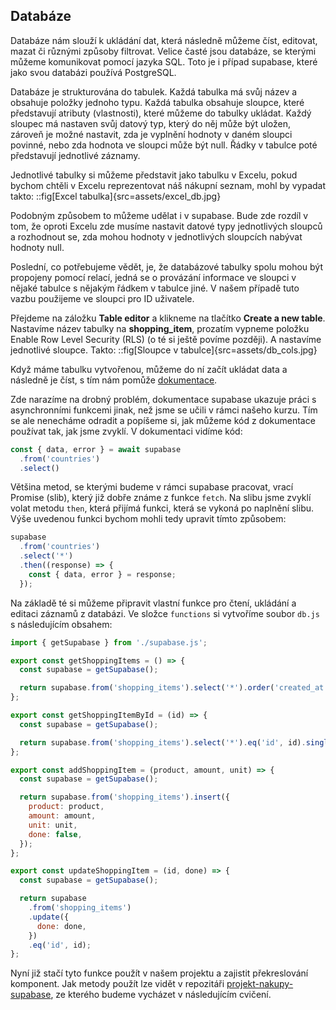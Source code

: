 ## Databáze

Databáze nám slouží k ukládání dat, která následně můžeme číst, editovat, mazat či různými způsoby filtrovat. Velice časté jsou databáze, se kterými můžeme komunikovat pomocí jazyka SQL. Toto je i případ supabase, které jako svou databázi používá PostgreSQL.

Databáze je strukturována do tabulek. Každá tabulka má svůj název a obsahuje položky jednoho typu.
Každá tabulka obsahuje sloupce, které představují atributy (vlastnosti), které můžeme do tabulky ukládat. Každý sloupec má nastaven svůj datový typ, který do něj může být uložen, zároveň je možné nastavit, zda je vyplnění hodnoty v daném sloupci povinné, nebo zda hodnota ve sloupci může být null. Řádky v tabulce poté představují jednotlivé záznamy.

Jednotlivé tabulky si můžeme představit jako tabulku v Excelu, pokud bychom chtěli v Excelu reprezentovat náš nákupní seznam, mohl by vypadat takto:
::fig[Excel tabulka]{src=assets/excel_db.jpg}

Podobným způsobem to můžeme udělat i v supabase. Bude zde rozdíl v tom, že oproti Excelu zde musíme nastavit datové typy jednotlivých sloupců a rozhodnout se, zda mohou hodnoty v jednotlivých sloupcích nabývat hodnoty null.

Poslední, co potřebujeme vědět, je, že databázové tabulky spolu mohou být propojeny pomocí relací, jedná se o provázání informace ve sloupci v nějaké tabulce s nějakým řádkem v tabulce jiné. V našem případě tuto vazbu použijeme ve sloupci pro ID uživatele.

Přejdeme na záložku **Table editor** a klikneme na tlačítko **Create a new table**. Nastavíme název tabulky na **shopping_item**, prozatím vypneme položku Enable Row Level Security (RLS) (o té si ještě povíme později). A nastavíme jednotlivé sloupce. Takto:
::fig[Sloupce v tabulce]{src=assets/db_cols.jpg}

Když máme tabulku vytvořenou, můžeme do ní začít ukládat data a následně je číst, s tím nám pomůže [dokumentace](https://supabase.com/docs/reference/javascript/select).

Zde narazíme na drobný problém, dokumentace supabase ukazuje práci s asynchronními funkcemi jinak, než jsme se učili v rámci našeho kurzu. Tím se ale nenecháme odradit a popíšeme si, jak můžeme kód z dokumentace používat tak, jak jsme zvyklí. V dokumentaci vidíme kód:

```js
const { data, error } = await supabase
  .from('countries')
  .select()
```

Většina metod, se kterými budeme v rámci supabase pracovat, vrací Promise (slib), který již dobře známe z funkce `fetch`. Na slibu jsme zvyklí volat metodu `then`, která přijímá funkci, která se vykoná po naplnění slibu. Výše uvedenou funkci bychom mohli tedy upravit tímto způsobem:

```js
supabase
  .from('countries')
  .select('*')
  .then((response) => {
    const { data, error } = response;
  });
```

Na základě té si můžeme připravit vlastní funkce pro čtení, ukládání a editaci záznamů z databázi. Ve složce `functions` si vytvoříme soubor `db.js` s následujícím obsahem:

```js
import { getSupabase } from './supabase.js';

export const getShoppingItems = () => {
  const supabase = getSupabase();

  return supabase.from('shopping_items').select('*').order('created_at');
};

export const getShoppingItemById = (id) => {
  const supabase = getSupabase();

  return supabase.from('shopping_items').select('*').eq('id', id).single();
};

export const addShoppingItem = (product, amount, unit) => {
  const supabase = getSupabase();

  return supabase.from('shopping_items').insert({
    product: product,
    amount: amount,
    unit: unit,
    done: false,
  });
};

export const updateShoppingItem = (id, done) => {
  const supabase = getSupabase();

  return supabase
    .from('shopping_items')
    .update({
      done: done,
    })
    .eq('id', id);
};
```

Nyní již stačí tyto funkce použít v našem projektu a zajistit překreslování komponent. Jak metody použít lze vidět v repozitáři [projekt-nakupy-supabase](https://github.com/Czechitas-podklady-WEB/projekt-nakupy-supabase), ze kterého budeme vycházet v následujícím cvičení.
